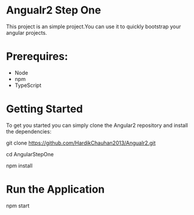 # Angualr2 Step One

This project is an simple project.You can use it to quickly bootstrap your angular projects.

# Prerequires:
 - Node 
 - npm
 - TypeScript


# Getting Started
 To get you started you can simply clone the Angular2 repository and install the dependencies:
 
 git clone https://github.com/HardikChauhan2013/Angualr2.git
 
 cd AngularStepOne
 
 npm install

# Run the Application

npm start

